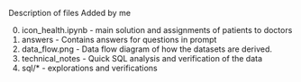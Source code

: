 Description of files Added by me

0. icon_health.ipynb - main solution and assignments of patients to doctors
1. answers - Contains answers for questions in prompt
2. data_flow.png - Data flow diagram of how the datasets are derived.
3. technical_notes - Quick SQL analysis and verification of the data
4. sql/\* - explorations and verifications
